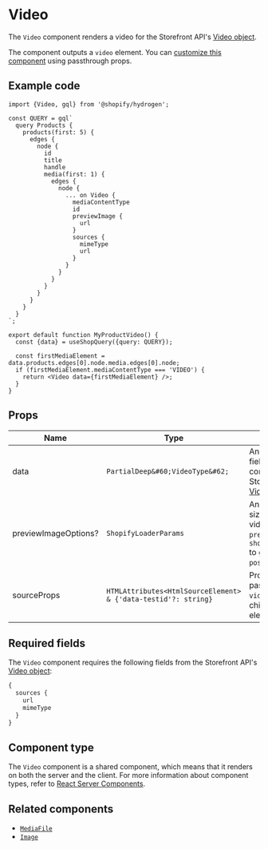 # Video


The `Video` component renders a video for the Storefront API's [Video object](https://shopify.dev/api/storefront/reference/products/video).

The component outputs a `video` element. You can [customize this component](/docs/components#customizing-hydrogen-components) using passthrough props.

## Example code

```tsx
import {Video, gql} from '@shopify/hydrogen';

const QUERY = gql`
  query Products {
    products(first: 5) {
      edges {
        node {
          id
          title
          handle
          media(first: 1) {
            edges {
              node {
                ... on Video {
                  mediaContentType
                  id
                  previewImage {
                    url
                  }
                  sources {
                    mimeType
                    url
                  }
                }
              }
            }
          }
        }
      }
    }
  }
`;

export default function MyProductVideo() {
  const {data} = useShopQuery({query: QUERY});

  const firstMediaElement = data.products.edges[0].node.media.edges[0].node;
  if (firstMediaElement.mediaContentType === 'VIDEO') {
    return <Video data={firstMediaElement} />;
  }
}
```

## Props

| Name     | Type                                        | Description                                                                                                                            |
| -------- | ------------------------------------------- | -------------------------------------------------------------------------------------------------------------------------------------- |
| data     | `PartialDeep&#60;VideoType&#62;` | An object with fields that correspond to the Storefront API's [Video object](https://shopify.dev/api/storefront/latest/objects/video). |
| previewImageOptions? | `ShopifyLoaderParams`               | An object of image size options for the video's `previewImage`. Uses `shopifyImageLoader` to generate the `poster` URL.                                                                       |
sourceProps | `HTMLAttributes<HtmlSourceElement> & {'data-testid'?: string}` | Props that will be passed to the `video` element's children `source` elements. |


## Required fields

The `Video` component requires the following fields from the Storefront API's
[Video object](https://shopify.dev/api/storefront/reference/products/video):

```graphql
{
  sources {
    url
    mimeType
  }
}
```

## Component type

The `Video` component is a shared component, which means that it renders on both the server and the client. For more information about component types, refer to [React Server Components](https://shopify.dev/custom-storefronts/hydrogen/react-server-components).

## Related components

- [`MediaFile`](/docs/components/primitive/mediafile.md)
- [`Image`](/docs/components/primitive/image.md)
